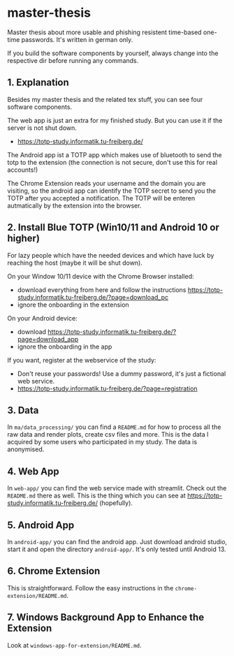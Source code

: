 # master-thesis
Master thesis about more usable and phishing resistent time-based one-time passwords.
It's written in german only.

If you build the software components by yourself, always change into the respective dir before running any commands.

## 1. Explanation
Besides my master thesis and the related tex stuff, you can see four software components.

The web app is just an extra for my finished study. But you can use it if the server is not shut down.
- https://totp-study.informatik.tu-freiberg.de/

The Android app ist a TOTP app which makes use of bluetooth to send the totp to the extension (the connection is not secure, don't use this for real accounts!)

The Chrome Extension reads your username and the domain you are visiting, so the android app can identify the TOTP secret to send you the TOTP after you accepted a notification. The TOTP will be enteren autmatically by the extension into the browser.

## 2. Install Blue TOTP (Win10/11 and Android 10 or higher)
For lazy people which have the needed devices and which have luck by reaching the host (maybe it will be shut down).

On your Window 10/11 device with the Chrome Browser installed:
- download everything from here and follow the instructions https://totp-study.informatik.tu-freiberg.de/?page=download_pc
- ignore the onboarding in the extension

On your Android device:
- download https://totp-study.informatik.tu-freiberg.de/?page=download_app
- ignore the onboarding in the app

If you want, register at the webservice of the study:
- Don't reuse your passwords! Use a dummy password, it's just a fictional web service.
- https://totp-study.informatik.tu-freiberg.de/?page=registration


## 3. Data
In `ma/data_processing/` you can find a `README.md` for how to process all the raw data and render plots, create csv files and more.
This is the data I acquired by some users who participated in my study. The data is anonymised.

## 4. Web App
In `web-app/` you can find the web service made with streamlit. Check out the `README.md` there as well. This is the thing which you can see at https://totp-study.informatik.tu-freiberg.de/ (hopefully).

## 5. Android App
In `android-app/` you can find the android app. Just download android studio, start it and open the directory `android-app/`.
It's only tested until Android 13.

## 6. Chrome Extension
This is straightforward. Follow the easy instructions in the `chrome-extension/README.md`.

## 7. Windows Background App to Enhance the Extension
Look at `windows-app-for-extension/README.md`. 
